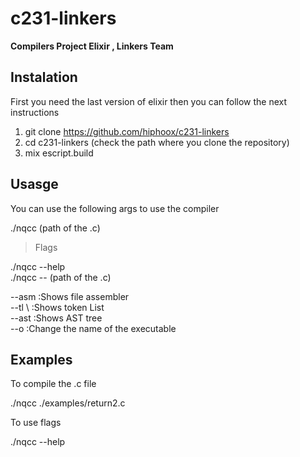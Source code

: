 ﻿# c231-linkers

**Compilers Project Elixir , Linkers Team**

## Instalation

First you need the last version of elixir then you can follow the next instructions

1) git clone https://github.com/hiphoox/c231-linkers
2) cd c231-linkers (check the path where you clone the repository)
3) mix escript.build

## Usasge

You can use the following args to use the compiler

./nqcc (path of the .c)

>Flags

./nqcc --help  
./nqcc --<flag> (path of the .c)

--asm :Shows file assembler  
--tl \ :Shows token List  
--ast :Shows AST tree  
--o   :Change the name of the executable

## Examples

To compile the .c file

./nqcc ./examples/return2.c

To use flags

./nqcc --help
  

